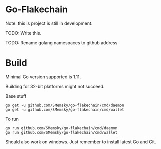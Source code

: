 # Go-Flakechain

Note: this is project is still in development.

TODO: Write this.

TODO: Rename golang namespaces to github address

# Build

Minimal Go version supported is 1.11.

Building for 32-bit platforms might not succeed.

Base stuff
```
go get -u github.com/SMemsky/go-flakechain/cmd/daemon
go get -u github.com/SMemsky/go-flakechain/cmd/wallet
```

To run
```
go run github.com/SMemsky/go-flakechain/cmd/daemon
go run github.com/SMemsky/go-flakechain/cmd/wallet
```

Should also work on windows. Just remember to install latest Go and Git.
